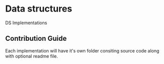 # Data structures
DS Implementations

## Contribution Guide
Each implementation will have it's own folder consiting source code along with optional readme file.